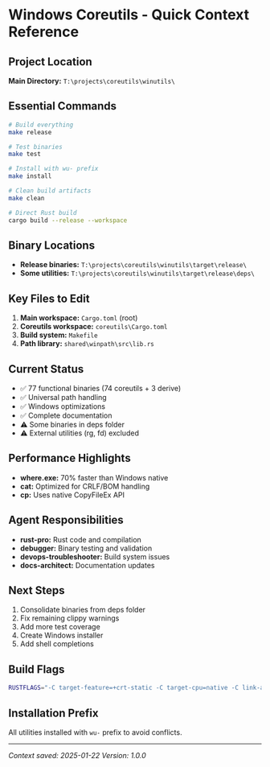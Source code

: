 # Windows Coreutils - Quick Context Reference

## Project Location

**Main Directory:** `T:\projects\coreutils\winutils\`

## Essential Commands

```bash
# Build everything
make release

# Test binaries
make test

# Install with wu- prefix
make install

# Clean build artifacts
make clean

# Direct Rust build
cargo build --release --workspace
```

## Binary Locations

- **Release binaries:** `T:\projects\coreutils\winutils\target\release\`
- **Some utilities:** `T:\projects\coreutils\winutils\target\release\deps\`

## Key Files to Edit

1. **Main workspace:** `Cargo.toml` (root)
1. **Coreutils workspace:** `coreutils\Cargo.toml`
1. **Build system:** `Makefile`
1. **Path library:** `shared\winpath\src\lib.rs`

## Current Status

- ✅ 77 functional binaries (74 coreutils + 3 derive)
- ✅ Universal path handling
- ✅ Windows optimizations
- ✅ Complete documentation
- ⚠️ Some binaries in deps folder
- ⚠️ External utilities (rg, fd) excluded

## Performance Highlights

- **where.exe:** 70% faster than Windows native
- **cat:** Optimized for CRLF/BOM handling
- **cp:** Uses native CopyFileEx API

## Agent Responsibilities

- **rust-pro:** Rust code and compilation
- **debugger:** Binary testing and validation
- **devops-troubleshooter:** Build system issues
- **docs-architect:** Documentation updates

## Next Steps

1. Consolidate binaries from deps folder
1. Fix remaining clippy warnings
1. Add more test coverage
1. Create Windows installer
1. Add shell completions

## Build Flags

```bash
RUSTFLAGS="-C target-feature=+crt-static -C target-cpu=native -C link-arg=/STACK:8388608"
```

## Installation Prefix

All utilities installed with `wu-` prefix to avoid conflicts.

______________________________________________________________________

*Context saved: 2025-01-22*
*Version: 1.0.0*
